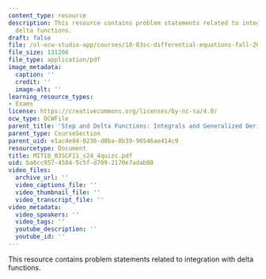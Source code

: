 ```yaml
---
content_type: resource
description: This resource contains problem statements related to integration with
  delta functions.
draft: false
file: /ol-ocw-studio-app/courses/18-03sc-differential-equations-fall-2011/ba6cc95745045c5fd7092170e7adab08_MIT18_03SCF11_s24_4quizc.pdf
file_size: 131266
file_type: application/pdf
image_metadata:
  caption: ''
  credit: ''
  image-alt: ''
learning_resource_types:
- Exams
license: https://creativecommons.org/licenses/by-nc-sa/4.0/
ocw_type: OCWFile
parent_title: 'Step and Delta Functions: Integrals and Generalized Derivatives'
parent_type: CourseSection
parent_uid: e1ac4e84-0236-d0ba-8b39-96546ae414c9
resourcetype: Document
title: MIT18_03SCF11_s24_4quizc.pdf
uid: ba6cc957-4504-5c5f-d709-2170e7adab08
video_files:
  archive_url: ''
  video_captions_file: ''
  video_thumbnail_file: ''
  video_transcript_file: ''
video_metadata:
  video_speakers: ''
  video_tags: ''
  youtube_description: ''
  youtube_id: ''
---
```

This resource contains problem statements related to integration with delta functions.